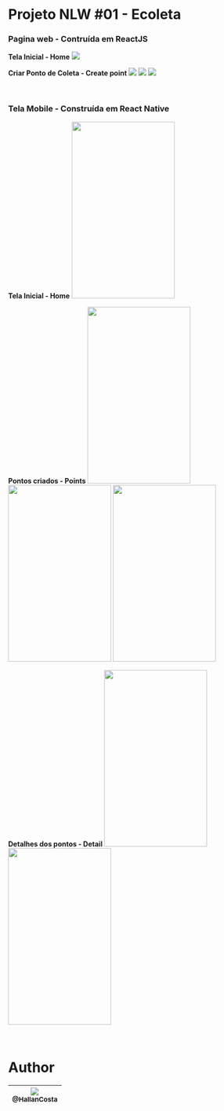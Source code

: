 # Projeto NLW #01 - Ecoleta 

### Pagina web - Contruída em ReactJS

**Tela Inicial - Home**
<img src="https://user-images.githubusercontent.com/60573155/85915407-a4ffa080-b81d-11ea-803c-c3378549392a.PNG">

**Criar Ponto de Coleta - Create point**
<img src="https://user-images.githubusercontent.com/60573155/85915387-71bd1180-b81d-11ea-8383-26b5913a94e8.PNG">
<img src="https://user-images.githubusercontent.com/60573155/85915388-7255a800-b81d-11ea-9e21-e7467aa6678e.PNG">
<img src="https://user-images.githubusercontent.com/60573155/85915390-72ee3e80-b81d-11ea-938f-0c3afcea4021.PNG">

<br>

### Tela Mobile - Construída em React Native

**Tela Inicial - Home**
<img src="https://user-images.githubusercontent.com/60573155/85928986-81714000-b887-11ea-9741-d51cf30dc494.jpeg" width="210px" height="360px">

**Pontos criados - Points**
<img src="https://user-images.githubusercontent.com/60573155/85928978-7d452280-b887-11ea-8f8c-e36919ea0ab4.jpeg" width="210px" height="360px"> <img src="https://user-images.githubusercontent.com/60573155/85928980-7fa77c80-b887-11ea-96c6-978b0810013b.jpeg" width="210px" height="360px"> <img src="https://user-images.githubusercontent.com/60573155/85928981-80401300-b887-11ea-9443-4757ff57587e.jpeg" width="210px" height="360px">

**Detalhes dos pontos - Detail**
<img src="https://user-images.githubusercontent.com/60573155/85928982-80d8a980-b887-11ea-9181-4b3a5bd323aa.jpeg" width="210px" height="360px"> <img src="https://user-images.githubusercontent.com/60573155/85928984-80d8a980-b887-11ea-8b50-74f0728d5a0b.jpeg" width="210px" height="360px">

<br>

# Author
| [<img src="https://avatars2.githubusercontent.com/u/60573155?s=115&v=3"><br><sub>@HallanCosta</sub>](https://github.com/HallanCosta) |
| :---: |